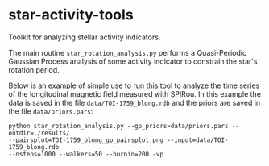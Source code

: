 # star-activity-tools

Toolkit for analyzing stellar activity indicators.
 
The main routine `star_rotation_analysis.py` performs a Quasi-Periodic Gaussian Process analysis of some activity indicator to constrain the star's rotation period.

Below is an example of simple use to run this tool to analyze the time series of the longitudinal magnetic field measured with SPIRou. In this example the data is saved in the file `data/TOI-1759_blong.rdb` and the priors are saved in the file `data/priors.pars`:

```
python star_rotation_analysis.py --gp_priors=data/priors.pars --outdir=./results/ 
--pairsplot=TOI-1759_blong_gp_pairsplot.png --input=data/TOI-1759_blong.rdb 
--nsteps=1000 --walkers=50 --burnin=200 -vp
```
